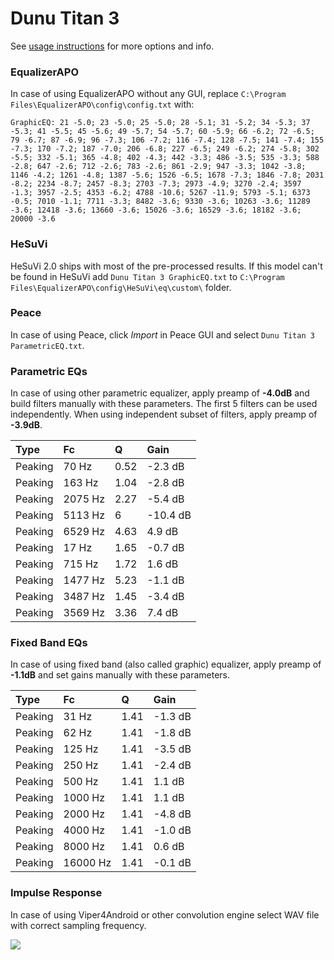 # Dunu Titan 3
See [usage instructions](https://github.com/jaakkopasanen/AutoEq#usage) for more options and info.

### EqualizerAPO
In case of using EqualizerAPO without any GUI, replace `C:\Program Files\EqualizerAPO\config\config.txt`
with:
```
GraphicEQ: 21 -5.0; 23 -5.0; 25 -5.0; 28 -5.1; 31 -5.2; 34 -5.3; 37 -5.3; 41 -5.5; 45 -5.6; 49 -5.7; 54 -5.7; 60 -5.9; 66 -6.2; 72 -6.5; 79 -6.7; 87 -6.9; 96 -7.3; 106 -7.2; 116 -7.4; 128 -7.5; 141 -7.4; 155 -7.3; 170 -7.2; 187 -7.0; 206 -6.8; 227 -6.5; 249 -6.2; 274 -5.8; 302 -5.5; 332 -5.1; 365 -4.8; 402 -4.3; 442 -3.3; 486 -3.5; 535 -3.3; 588 -2.8; 647 -2.6; 712 -2.6; 783 -2.6; 861 -2.9; 947 -3.3; 1042 -3.8; 1146 -4.2; 1261 -4.8; 1387 -5.6; 1526 -6.5; 1678 -7.3; 1846 -7.8; 2031 -8.2; 2234 -8.7; 2457 -8.3; 2703 -7.3; 2973 -4.9; 3270 -2.4; 3597 -1.3; 3957 -2.5; 4353 -6.2; 4788 -10.6; 5267 -11.9; 5793 -5.1; 6373 -0.5; 7010 -1.1; 7711 -3.3; 8482 -3.6; 9330 -3.6; 10263 -3.6; 11289 -3.6; 12418 -3.6; 13660 -3.6; 15026 -3.6; 16529 -3.6; 18182 -3.6; 20000 -3.6
```

### HeSuVi
HeSuVi 2.0 ships with most of the pre-processed results. If this model can't be found in HeSuVi add
`Dunu Titan 3 GraphicEQ.txt` to `C:\Program Files\EqualizerAPO\config\HeSuVi\eq\custom\` folder.

### Peace
In case of using Peace, click *Import* in Peace GUI and select `Dunu Titan 3 ParametricEQ.txt`.

### Parametric EQs
In case of using other parametric equalizer, apply preamp of **-4.0dB** and build filters manually
with these parameters. The first 5 filters can be used independently.
When using independent subset of filters, apply preamp of **-3.9dB**.

| Type    | Fc      |    Q | Gain     |
|:--------|:--------|:-----|:---------|
| Peaking | 70 Hz   | 0.52 | -2.3 dB  |
| Peaking | 163 Hz  | 1.04 | -2.8 dB  |
| Peaking | 2075 Hz | 2.27 | -5.4 dB  |
| Peaking | 5113 Hz | 6    | -10.4 dB |
| Peaking | 6529 Hz | 4.63 | 4.9 dB   |
| Peaking | 17 Hz   | 1.65 | -0.7 dB  |
| Peaking | 715 Hz  | 1.72 | 1.6 dB   |
| Peaking | 1477 Hz | 5.23 | -1.1 dB  |
| Peaking | 3487 Hz | 1.45 | -3.4 dB  |
| Peaking | 3569 Hz | 3.36 | 7.4 dB   |

### Fixed Band EQs
In case of using fixed band (also called graphic) equalizer, apply preamp of **-1.1dB** and set
gains manually with these parameters.

| Type    | Fc       |    Q | Gain    |
|:--------|:---------|:-----|:--------|
| Peaking | 31 Hz    | 1.41 | -1.3 dB |
| Peaking | 62 Hz    | 1.41 | -1.8 dB |
| Peaking | 125 Hz   | 1.41 | -3.5 dB |
| Peaking | 250 Hz   | 1.41 | -2.4 dB |
| Peaking | 500 Hz   | 1.41 | 1.1 dB  |
| Peaking | 1000 Hz  | 1.41 | 1.1 dB  |
| Peaking | 2000 Hz  | 1.41 | -4.8 dB |
| Peaking | 4000 Hz  | 1.41 | -1.0 dB |
| Peaking | 8000 Hz  | 1.41 | 0.6 dB  |
| Peaking | 16000 Hz | 1.41 | -0.1 dB |

### Impulse Response
In case of using Viper4Android or other convolution engine select WAV file with correct sampling frequency.

![](https://raw.githubusercontent.com/jaakkopasanen/AutoEq/master/results/innerfidelity/sbaf-serious/Dunu%20Titan%203/Dunu%20Titan%203.png)